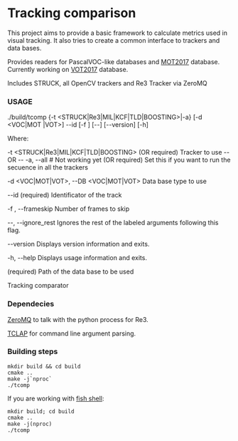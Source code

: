 # Tracking comparison

This project aims to provide a basic framework to calculate metrics used in visual tracking. It also tries to create a
common interface to trackers and data bases.

Provides readers for PascalVOC-like databases and [MOT2017](https://motchallenge.net/) database. Currently working on [VOT2017](http://www.votchallenge.net/vot2017/dataset.html) database.

Includes STRUCK, all OpenCV trackers and Re3 Tracker via ZeroMQ

### USAGE

   ./build/tcomp  {-t <STRUCK|Re3|MIL|KCF|TLD|BOOSTING>|-a} [-d <VOC|MOT
                  |VOT>] --id <string> [-f <int>] [--] [--version] [-h]
                  <path>

Where: 

   -t <STRUCK|Re3|MIL|KCF|TLD|BOOSTING>
     (OR required)  Tracker to use
         -- OR --
   -a,  --all # Not working yet
     (OR required)  Set this if you want to run the secuence in all the trackers


   -d <VOC|MOT|VOT>,  --DB <VOC|MOT|VOT>
     Data base type to use

   --id <string>
     (required)  Identificator of the track

   -f <int>,  --frameskip <int>
     Number of frames to skip

   --,  --ignore_rest
     Ignores the rest of the labeled arguments following this flag.

   --version
     Displays version information and exits.

   -h,  --help
     Displays usage information and exits.

   <path>
     (required)  Path of the data base to be used


   Tracking comparator


### Dependecies

[ZeroMQ](http://zeromq.org/) to talk with the python process for Re3.

[TCLAP](http://tclap.sourceforge.net/) for command line argument parsing.

### Building steps

    mkdir build && cd build
    cmake ..
    make -j`nproc`
    ./tcomp

If you are working with [fish shell](https://fishshell.com/):
    
    mkdir build; cd build
    cmake ..
    make -j(nproc)
    ./tcomp


